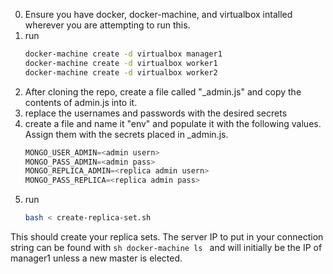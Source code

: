 0. Ensure you have docker, docker-machine, and virtualbox intalled wherever you are attempting to run this.
1. run
    ```sh
    docker-machine create -d virtualbox manager1
    docker-machine create -d virtualbox worker1
    docker-machine create -d virtualbox worker2
    ```
2. After cloning the repo, create a file called "_admin.js" and copy the contents of admin.js into it. 
3. replace the usernames and passwords with the desired secrets
4. create a file and name it "env" and populate it with the following values. Assign them with the secrets placed in _admin.js.
    ```js
    MONGO_USER_ADMIN=<admin usern>
    MONGO_PASS_ADMIN=<admin pass>
    MONGO_REPLICA_ADMIN=<replica admin usern>
    MONGO_PASS_REPLICA=<replica admin pass>
    ```
5. run 
    ```sh 
    bash < create-replica-set.sh
    ```

This should create your replica sets. The server IP to put in your connection string can be found with 
    ```sh
    docker-machine ls
    ```
and will initially be the IP of manager1 unless a new master is elected. 
